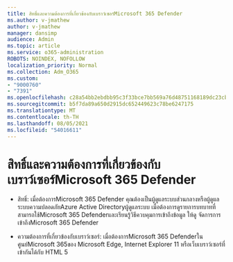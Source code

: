```yaml
---
title: สิทธิ์และความต้องการที่เกี่ยวข้องกับเบราว์เซอร์Microsoft 365 Defender
ms.author: v-jmathew
author: v-jmathew
manager: dansimp
audience: Admin
ms.topic: article
ms.service: o365-administration
ROBOTS: NOINDEX, NOFOLLOW
localization_priority: Normal
ms.collection: Adm_O365
ms.custom:
- "9000760"
- "7391"
ms.openlocfilehash: c28a54bb2ebdbb95c3f33bce7bb569a76d48751168189dc23cbc37390d95613f
ms.sourcegitcommit: b5f7da89a650d2915dc652449623c78be6247175
ms.translationtype: MT
ms.contentlocale: th-TH
ms.lasthandoff: 08/05/2021
ms.locfileid: "54016611"
---
```

# <a name="permissions-and-browser-related-requirements-for-microsoft-365-defender"></a>สิทธิ์และความต้องการที่เกี่ยวข้องกับเบราว์เซอร์Microsoft 365 Defender

- สิทธิ์: เมื่อต้องการMicrosoft 365 Defender คุณต้องเป็นผู้ดูแลระบบส่วนกลางหรือผู้ดูแลระบบความปลอดภัยAzure Active Directoryผู้ดูแลระบบ เมื่อต้องการดูรายการบทบาทที่สามารถใช้Microsoft 365 Defenderและเรียนรู้วิธีควบคุมการเข้าถึงข้อมูล ให้ดู จัดการการเข้าถึงMicrosoft 365 Defender [](https://go.microsoft.com/fwlink/?linkid=2143626)

- ความต้องการที่เกี่ยวข้องกับเบราว์เซอร์: เมื่อต้องการMicrosoft 365 Defenderในศูนย์Microsoft 365ของ Microsoft Edge, Internet Explorer 11 หรือเว็บเบราว์เซอร์ที่เข้ากันได้กับ HTML 5
